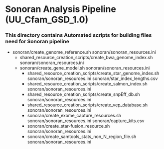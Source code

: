 # Sonoran Analysis Pipeline (UU_Cfam_GSD_1.0)

### This directory contains Automated scripts for building files need for Sonoran pipeline

* sonoran/create_genome_reference.sh sonoran/sonoran_resources.ini
  * shared_resource_creation_scripts/create_bwa_genome_index.sh sonoran/sonoran_resources.ini
  * sonoran/create_gene_model.sh sonoran/sonoran_resources.ini
    * shared_resource_creation_scripts/create_star_genome_index.sh sonoran/sonoran_resources.ini sonoran/star_index_lengths.csv
    * shared_resource_creation_scripts/create_salmon_index.sh sonoran/sonoran_resources.ini
    * shared_resource_creation_scripts/create_snpEff_db.sh sonoran/sonoran_resources.ini
    * shared_resource_creation_scripts/create_vep_database.sh sonoran/sonoran_resources.ini
    * sonoran/create_exome_capture_resources.sh sonoran/sonoran_resources.ini sonoran/capture_kits.csv
    * sonoran/create_star-fusion_resource.sh sonoran/sonoran_resources.ini
    * sonoran/create_samtools_stats_non_N_region_file.sh sonoran/sonoran_resources.ini
